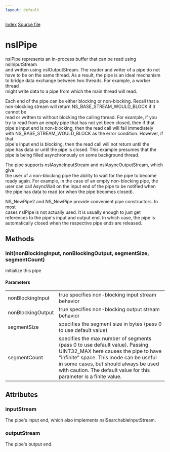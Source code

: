 ```yaml
---
layout: default
---
```

<div id='links'><a href="../index.html">Index</a>
<a href="http://dxr.mozilla.org/mozilla-central/source/xpcom/io/nsIPipe.idl">Source file</a>
</div>

# nsIPipe #
  
nsIPipe represents an in-process buffer that can be read using nsIInputStream  
and written using nsIOutputStream.  The reader and writer of a pipe do not  
have to be on the same thread.  As a result, the pipe is an ideal mechanism  
to bridge data exchange between two threads.  For example, a worker thread  
might write data to a pipe from which the main thread will read.  
  
Each end of the pipe can be either blocking or non-blocking.  Recall that a  
non-blocking stream will return NS_BASE_STREAM_WOULD_BLOCK if it cannot be  
read or written to without blocking the calling thread.  For example, if you  
try to read from an empty pipe that has not yet been closed, then if that  
pipe's input end is non-blocking, then the read call will fail immediately  
with NS_BASE_STREAM_WOULD_BLOCK as the error condition.  However, if that  
pipe's input end is blocking, then the read call will not return until the  
pipe has data or until the pipe is closed.  This example presumes that the  
pipe is being filled asynchronously on some background thread.  
  
The pipe supports nsIAsyncInputStream and nsIAsyncOutputStream, which give  
the user of a non-blocking pipe the ability to wait for the pipe to become  
ready again.  For example, in the case of an empty non-blocking pipe, the  
user can call AsyncWait on the input end of the pipe to be notified when   
the pipe has data to read (or when the pipe becomes closed).  
  
NS_NewPipe2 and NS_NewPipe provide convenient pipe constructors.  In most  
cases nsIPipe is not actually used.  It is usually enough to just get  
references to the pipe's input and output end.  In which case, the pipe is  
automatically closed when the respective pipe ends are released.  
  

## Methods ##

### init(nonBlockingInput, nonBlockingOutput, segmentSize, segmentCount) ###
  
initialize this pipe  
  
  

#### Parameters ####

<table>

<tr>
<td>nonBlockingInput</td>
<td>       true specifies non-blocking input stream behavior  
</td>
</tr>

<tr>
<td>nonBlockingOutput</td>
<td>       true specifies non-blocking output stream behavior  
</td>
</tr>

<tr>
<td>segmentSize</td>
<td>       specifies the segment size in bytes (pass 0 to use default value)  
</td>
</tr>

<tr>
<td>segmentCount</td>
<td>       specifies the max number of segments (pass 0 to use default  
       value).   Passing UINT32_MAX here causes the pipe to have  
       "infinite" space.  This mode can be useful in some cases, but  
       should always be used with caution.  The default value for this  
       parameter is a finite value.  
</td>
</tr>

</table>

## Attributes ##

### inputStream ###
  
The pipe's input end, which also implements nsISearchableInputStream.  
  

### outputStream ###
  
The pipe's output end.  
  
